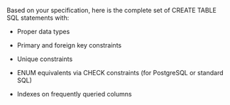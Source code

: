 Based on your specification, here is the complete set of CREATE TABLE SQL statements with:

- Proper data types

- Primary and foreign key constraints

- Unique constraints

- ENUM equivalents via CHECK constraints (for PostgreSQL or standard SQL)

- Indexes on frequently queried columns
